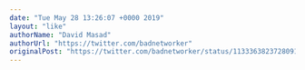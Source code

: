 ```yaml
---
date: "Tue May 28 13:26:07 +0000 2019"
layout: "like"
authorName: "David Masad"
authorUrl: "https://twitter.com/badnetworker"
originalPost: "https://twitter.com/badnetworker/status/1133363823728091136"
---
```

